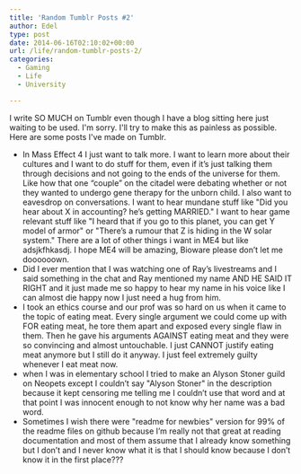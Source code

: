 ```yaml
---
title: 'Random Tumblr Posts #2'
author: Edel
type: post
date: 2014-06-16T02:10:02+00:00
url: /life/random-tumblr-posts-2/
categories:
  - Gaming
  - Life
  - University

---
```

I write SO MUCH on Tumblr even though I have a blog sitting here just waiting to be used. I'm sorry. I'll try to make this as painless as possible. Here are some posts I've made on Tumblr.

  * In Mass Effect 4 I just want to talk more. I want to learn more about their cultures and I want to do stuff for them, even if it’s just talking them through decisions and not going to the ends of the universe for them. Like how that one “couple” on the citadel were debating whether or not they wanted to undergo gene therapy for the unborn child. I also want to eavesdrop on conversations. I want to hear mundane stuff like "Did you hear about X in accounting? he’s getting MARRIED." I want to hear game relevant stuff like "I heard that if you go to this planet, you can get Y model of armor" or "There’s a rumour that Z is hiding in the W solar system." There are a lot of other things i want in ME4 but like adsjkfhkasdj. I hope ME4 will be amazing, Bioware please don’t let me doooooown.
  * Did I ever mention that I was watching one of Ray’s livestreams and I said something in the chat and Ray mentioned my name AND HE SAID IT RIGHT and it just made me so happy to hear my name in his voice like I can almost die happy now I just need a hug from him.
  * I took an ethics course and our prof was so hard on us when it came to the topic of eating meat. Every single argument we could come up with FOR eating meat, he tore them apart and exposed every single flaw in them. Then he gave his arguments AGAINST eating meat and they were so convincing and almost untouchable. I just CANNOT justify eating meat anymore but I still do it anyway. I just feel extremely guilty whenever I eat meat now.
  * when I was in elementary school I tried to make an Alyson Stoner guild on Neopets except I couldn’t say "Alyson Stoner" in the description because it kept censoring me telling me I couldn’t use that word and at that point I was innocent enough to not know why her name was a bad word.
  * Sometimes I wish there were "readme for newbies" version for 99% of the readme files on github because I’m really not that great at reading documentation and most of them assume that I already know something but I don’t and I never know what it is that I should know because I don’t know it in the first place???


